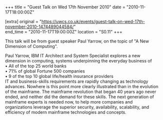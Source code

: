 +++
title = "Guest Talk on Wed 17th November 2010"
date = "2010-11-17T18:00:00Z"

[extra]
original = "https://uwcs.co.uk/events/guest-talk-on-wed-17th-november-2010-1474489044584/"    
end_time = "2010-11-17T19:00:00Z"
location = "S0.11"
+++

This talk will be from guest speaker Paul Yarrow, on the topic of "A New Dimension of Computing".

Paul Yarrow, IBM IT Architect and System Specialist explores a new dimension in computing, systems underpinning the everyday business of  
• All of the top 25 world banks  
• 71% of global Fortune 500 companies  
• 9 of the top 10 global life/health insurance providers  
IT and business-skills requirements are rapidly changing as technology advances. Nowhere is this point more clearly illustrated than in the evolution of the mainframe. The mainframe revolution that began 40 years ago never ended, and neither did the demand for these skills. The next generation of mainframe experts is needed now, to help more companies and organizations leverage the superior security, availability, scalability, and efficiency of modern mainframe technologies and concepts.

